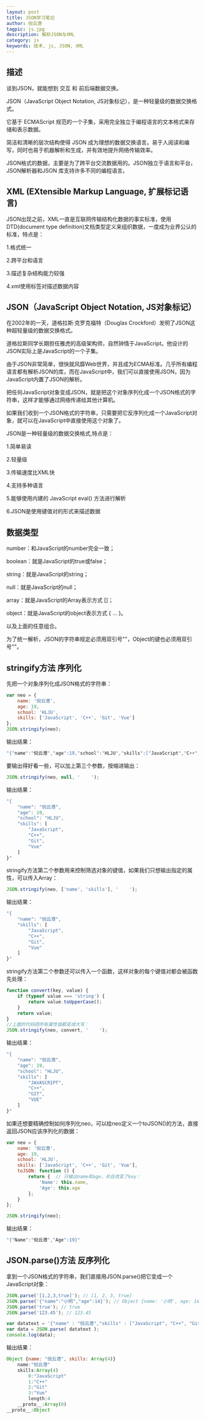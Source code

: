 ```yaml
---
layout: post
title: JSON学习笔记
author: 倪云港
tagpic: js.jpg
description: 解析JSON与XML
category: js
keywords: 技术, js, JSON, XML
---
```


## 描述

谈到JSON，就能想到 交互 和 前后端数据交换。

JSON（JavaScript Object Notation, JS对象标记），是一种轻量级的数据交换格式。

它基于 ECMAScript 规范的一个子集，采用完全独立于编程语言的文本格式来存储和表示数据。

简洁和清晰的层次结构使得 JSON 成为理想的数据交换语言。易于人阅读和编写，同时也易于机器解析和生成，并有效地提升网络传输效率。

JSON格式的数据，主要是为了跨平台交流数据用的。JSON独立于语言和平台，JSON解析器和JSON 库支持许多不同的编程语言。

## XML (EXtensible Markup Language, 扩展标记语言)

JSON出现之前，XML一直是互联网传输结构化数据的事实标准，使用DTD(document type definition)文档类型定义来组织数据，一度成为业界公认的标准，特点是：

1.格式统一

2.跨平台和语言

3.描述复杂结构能力较强

4.xml使用标签对描述数据内容

## JSON（JavaScript Object Notation, JS对象标记）

在2002年的一天，道格拉斯·克罗克福特（Douglas Crockford）发明了JSON这种超轻量级的数据交换格式。

道格拉斯同学长期担任雅虎的高级架构师，自然钟情于JavaScript。他设计的JSON实际上是JavaScript的一个子集。

由于JSON非常简单，很快就风靡Web世界，并且成为ECMA标准。几乎所有编程语言都有解析JSON的库，而在JavaScript中，我们可以直接使用JSON，因为JavaScript内置了JSON的解析。

把任何JavaScript对象变成JSON，就是把这个对象序列化成一个JSON格式的字符串，这样才能够通过网络传递给其他计算机。

如果我们收到一个JSON格式的字符串，只需要把它反序列化成一个JavaScript对象，就可以在JavaScript中直接使用这个对象了。

JSON是一种轻量级的数据交换格式,特点是：

1.简单易读

2.轻量级

3.传输速度比XML快

4.支持多种语言

5.能够使用内建的 JavaScript eval() 方法进行解析

6.JSON是使用键值对的形式来描述数据

## 数据类型

number：和JavaScript的number完全一致；

boolean：就是JavaScript的true或false；

string：就是JavaScript的string；

null：就是JavaScript的null；

array：就是JavaScript的Array表示方式 []；

object：就是JavaScript的object表示方式 { ... }。

以及上面的任意组合。

为了统一解析，JSON的字符串规定必须用双引号""，Object的键也必须用双引号""。

## stringify方法  序列化 

先把一个对象序列化成JSON格式的字符串：
```js
var neo = {
	name: '倪云港',
	age: 19,
	school: 'HLJU',
	skills: ['JavaScript', 'C++', 'Git', 'Vue']
};
JSON.stringify(neo); 
```
输出结果：
```js
"{"name":"倪云港","age":19,"school":"HLJU","skills":["JavaScript","C++","Git","Vue"]}"
```

要输出得好看一些，可以加上第三个参数，按缩进输出：
```js
JSON.stringify(neo, null, '    ');
```
输出结果：
```js
"{
    "name": "倪云港",
    "age": 19,
    "school": "HLJU",
    "skills": [
        "JavaScript",
        "C++",
        "Git",
        "Vue"
    ]
}"
```

stringify方法第二个参数用来控制筛选对象的键值，如果我们只想输出指定的属性，可以传入Array：
```js
JSON.stringify(neo, ['name', 'skills'], '    ');
```
输出结果：
```js
"{
    "name": "倪云港",
    "skills": [
        "JavaScript",
        "C++",
        "Git",
        "Vue"
    ]
}"
```

stringify方法第二个参数还可以传入一个函数，这样对象的每个键值对都会被函数先处理：
```js
function convert(key, value) {
    if (typeof value === 'string') {
        return value.toUpperCase();
    }
    return value;
}
//上面的代码把所有属性值都变成大写：
JSON.stringify(neo, convert, '    ');
```
输出结果：
```js
"{
    "name": "倪云港",
    "age": 19,
    "school": "HLJU",
    "skills": [
        "JAVASCRIPT",
        "C++",
        "GIT",
        "VUE"
    ]
}"
```

如果还想要精确控制如何序列化neo，可以给neo定义一个toJSON()的方法，直接返回JSON应该序列化的数据：
```js
var neo = {
	name: '倪云港',
	age: 19,
	school: 'HLJU',
	skills: ['JavaScript', 'C++', 'Git', 'Vue'],
    toJSON: function () {
        return {  // 只输出name和age，并且改变了key：
            'Name': this.name,
            'Age': this.age
        };
    }
};

JSON.stringify(neo);
```
输出结果：
```js
"{"Name":"倪云港","Age":19}"
```

## JSON.parse()方法  反序列化

拿到一个JSON格式的字符串，我们直接用JSON.parse()把它变成一个JavaScript对象：
```js
JSON.parse('[1,2,3,true]'); // [1, 2, 3, true]
JSON.parse('{"name":"小明","age":14}'); // Object {name: '小明', age: 14}
JSON.parse('true'); // true
JSON.parse('123.45'); // 123.45
```

```js
var datatext = '{"name" : "倪云港","skills" : ["JavaScript", "C++", "Git", "Vue"] }';
var data = JSON.parse( datatext );
console.log(data);
```
输出结果：
```js
Object {name: "倪云港", skills: Array(4)}
	name:"倪云港"
	skills:Array(4)
		0:"JavaScript"
		1:"C++"
		2:"Git"
		3:"Vue"
		length:4
	__proto__:Array(0)
__proto__:Object
```